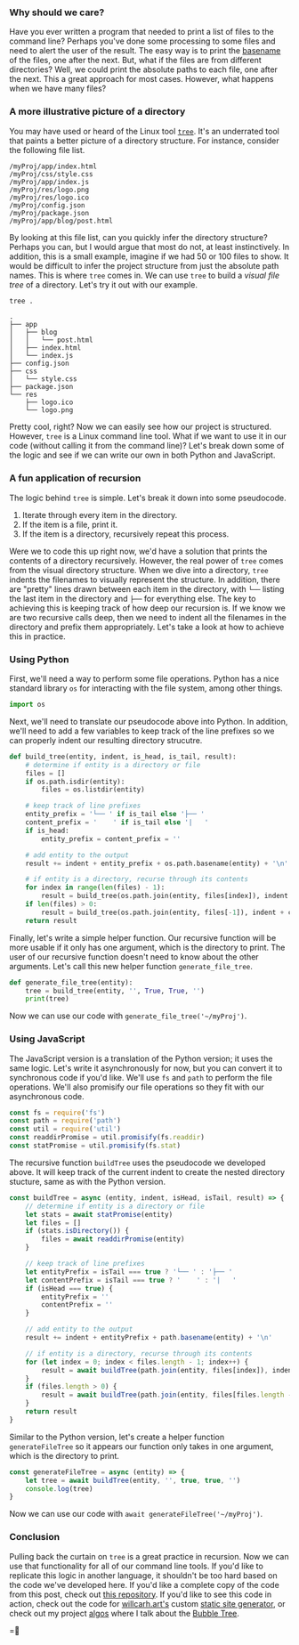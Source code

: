 ### Why should we care?
Have you ever written a program that needed to print a list of files to the command line? Perhaps you've done some processing to some files and need to alert the user of the result. The easy way is to print the [basename](https://man7.org/linux/man-pages/man3/basename.3.html) of the files, one after the next. But, what if the files are from different directories? Well, we could print the absolute paths to each file, one after the next. This a great approach for most cases. However, what happens when we have many files?

### A more illustrative picture of a directory
You may have used or heard of the Linux tool [`tree`](https://linux.die.net/man/1/tree). It's an underrated tool that paints a better picture of a directory structure. For instance, consider the following file list.
```
/myProj/app/index.html
/myProj/css/style.css
/myProj/app/index.js
/myProj/res/logo.png
/myProj/res/logo.ico
/myProj/config.json
/myProj/package.json
/myProj/app/blog/post.html
```
By looking at this file list, can you quickly infer the directory structure? Perhaps you can, but I would argue that most do not, at least instinctively. In addition, this is a small example, imagine if we had 50 or 100 files to show. It would be difficult to infer the project structure from just the absolute path names.
This is where `tree` comes in. We can use `tree` to build a _visual file tree_ of a directory. Let's try it out with our example.
```bash
tree .
```
```
.
├── app
│   ├── blog
│   │   └── post.html
│   ├── index.html
│   └── index.js
├── config.json
├── css
│   └── style.css
├── package.json
└── res
    ├── logo.ico
    └── logo.png
```
Pretty cool, right? Now we can easily see how our project is structured. However, `tree` is a Linux command line tool. What if we want to use it in our code (without calling it from the command line)? Let's break down some of the logic and see if we can write our own in both Python and JavaScript.

### A fun application of recursion
The logic behind `tree` is simple. Let's break it down into some pseudocode.
1. Iterate through every item in the directory.
2. If the item is a file, print it.
3. If the item is a directory, recursively repeat this process.

Were we to code this up right now, we'd have a solution that prints the contents of a directory recursively. However, the real power of `tree` comes from the visual directory structure. When we dive into a directory, `tree` indents the filenames to visually represent the structure. In addition, there are "pretty" lines drawn between each item in the directory, with `└──` listing the last item in the directory and `├──` for everything else.
The key to achieving this is keeping track of how deep our recursion is. If we know we are two recursive calls deep, then we need to indent all the filenames in the directory and prefix them appropriately. Let's take a look at how to achieve this in practice.

### Using Python
First, we'll need a way to perform some file operations. Python has a nice standard library `os` for interacting with the file system, among other things.
```python
import os
```
Next, we'll need to translate our pseudocode above into Python. In addition, we'll need to add a few variables to keep track of the line prefixes so we can properly indent our resulting directory strucutre.
```python
def build_tree(entity, indent, is_head, is_tail, result):
    # determine if entity is a directory or file
    files = []
    if os.path.isdir(entity):
        files = os.listdir(entity)

    # keep track of line prefixes
    entity_prefix = '└── ' if is_tail else '├── '
    content_prefix = '    ' if is_tail else '|   '
    if is_head:
        entity_prefix = content_prefix = ''

    # add entity to the output
    result += indent + entity_prefix + os.path.basename(entity) + '\n'

    # if entity is a directory, recurse through its contents
    for index in range(len(files) - 1):
        result = build_tree(os.path.join(entity, files[index]), indent + content_prefix, False, False, result)
    if len(files) > 0:
        result = build_tree(os.path.join(entity, files[-1]), indent + content_prefix, False, True, result)
    return result
```
Finally, let's write a simple helper function. Our recursive function will be more usable if it only has one argument, which is the directory to print. The user of our recursive function doesn't need to know about the other arguments. Let's call this new helper function `generate_file_tree`.
```python
def generate_file_tree(entity):
    tree = build_tree(entity, '', True, True, '')
    print(tree)
```
Now we can use our code with `generate_file_tree('~/myProj')`.

### Using JavaScript
The JavaScript version is a translation of the Python version; it uses the same logic. Let's write it asynchronously for now, but you can convert it to synchronous code if you'd like. We'll use `fs` and `path` to perform the file operations. We'll also promisify our file operations so they fit with our asynchronous code.
```javascript
const fs = require('fs')
const path = require('path')
const util = require('util')
const readdirPromise = util.promisify(fs.readdir)
const statPromise = util.promisify(fs.stat)
```
The recursive function `buildTree` uses the pseudocode we developed above. It will keep track of the current indent to create the nested directory stucture, same as with the Python version.
```javascript
const buildTree = async (entity, indent, isHead, isTail, result) => {
    // determine if entity is a directory or file
    let stats = await statPromise(entity)
    let files = []
    if (stats.isDirectory()) {
        files = await readdirPromise(entity)
    }

    // keep track of line prefixes
    let entityPrefix = isTail === true ? '└── ' : '├── '
    let contentPrefix = isTail === true ? '    ' : '|   '
    if (isHead === true) {
        entityPrefix = ''
        contentPrefix = ''
    }

    // add entity to the output
    result += indent + entityPrefix + path.basename(entity) + '\n'

    // if entity is a directory, recurse through its contents
    for (let index = 0; index < files.length - 1; index++) {
        result = await buildTree(path.join(entity, files[index]), indent + contentPrefix, false, false, result)
    }
    if (files.length > 0) {
        result = await buildTree(path.join(entity, files[files.length - 1]), indent + contentPrefix, false, true, result)
    }
    return result
}
```
Similar to the Python version, let's create a helper function `generateFileTree` so it appears our function only takes in one argument, which is the directory to print.
```javascript
const generateFileTree = async (entity) => {
    let tree = await buildTree(entity, '', true, true, '')
    console.log(tree)
}
```
Now we can use our code with `await generateFileTree('~/myProj')`.

### Conclusion
Pulling back the curtain on `tree` is a great practice in recursion. Now we can use that functionality for all of our command line tools. If you'd like to replicate this logic in another language, it shouldn't be too hard based on the code we've developed here. If you'd like a complete copy of the code from this post, check out [this repository](https://github.com/wcarhart/willcarh.art-snippets/tree/master/how-to-print-file-trees-on-the-command-line). If you'd like to see this code in action, check out the code for [willcarh.art's]({{src:index}}) custom [static site generator](https://github.com/wcarhart/willcarh.art/blob/master/generator/generator.js), or check out my project [algos]({{src:project/algos}}) where I talk about the [Bubble Tree]({{src:blog/reducing-aws-s3-storage-costs-with-bubble-trees}}).

=🦉